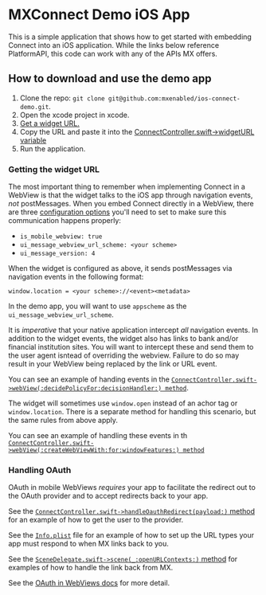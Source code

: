 # MXConnect Demo iOS App
This is a simple application that shows how to get started with embedding Connect into an iOS application.
While the links below reference PlatformAPI, this code can work with any of the APIs MX offers.


## How to download and use the demo app
1. Clone the repo: `git clone git@github.com:mxenabled/ios-connect-demo.git`.
2. Open the xcode project in xcode.
3. [Get a widget URL.](https://docs.mx.com/api#request_a_connect_url)
4. Copy the URL and paste it into the [ConnectController.swift->widgetURL variable](https://github.com/mxenabled/ios-connect-demo/blob/main/ConnectDemo/ConnectController.swift#L33)
5. Run the application.

### Getting the widget URL
The most important thing to remember when implementing Connect in a WebView is that the widget talks to the iOS app through navigation events, *not* postMessages. When you embed Connect directly in a WebView, there are three [configuration options](https://docs.mx.com/api#request_a_connect_url) you'll need to set to make sure this communication happens properly:
- `is_mobile_webview: true`
- `ui_message_webview_url_scheme: <your scheme>`
- `ui_message_version: 4`

When the widget is configured as above, it sends postMessages via navigation events in the following format:

`window.location = <your scheme>://<event><metadata>`

In the demo app, you will want to use `appscheme` as the `ui_message_webview_url_scheme`.

It is *imperative* that your native application intercept *all* navigation events. In addition to the widget events, the widget also has links to bank and/or financial institution sites. You will want to intercept these and send them to the user agent isntead of overriding the webview. Failure to do so may result in your WebView being replaced by the link or URL event.

You can see an example of handing events in the [`ConnectController.swift->webView(:decidePolicyFor:decisionHandler:) method`](https://github.com/mxenabled/ios-connect-demo/blob/main/ConnectDemo/ConnectController.swift#L64-L97).

The widget will sometimes use `window.open` instead of an achor tag or `window.location`. There is a separate method for handling this scenario, but the same rules from above apply.

You can see an example of handling these events in th [`ConnectController.swift->webView(:createWebViewWith:for:windowFeatures:) method`](https://github.com/mxenabled/ios-connect-demo/blob/main/ConnectDemo/ConnectController.swift#L105-L118)


### Handling OAuth
OAuth in mobile WebViews *requires* your app to facilitate the redirect out to the OAuth provider and to accept redirects back to your app.

See the [`ConnectController.swift->handleOauthRedirect(payload:)` method](https://github.com/mxenabled/ios-connect-demo/blob/main/ConnectDemo/ConnectController.swift#L135-L148) for an example of how to get the user to the provider.

See the [`Info.plist`](https://github.com/mxenabled/ios-connect-demo/blob/main/ConnectDemo/Info.plist#L12-L19) file for an example of how to set up the URL types your app must respond to when MX links back to you.

See the [`SceneDelegate.swift->scene(_:openURLContexts:)` method](https://github.com/mxenabled/ios-connect-demo/blob/main/ConnectDemo/SceneDelegate.swift#L60-L86) for examples of how to handle the link back from MX.

See the [OAuth in WebViews docs](https://docs.mx.com/api#dealing_with_oauth_in_webviews) for more detail.
